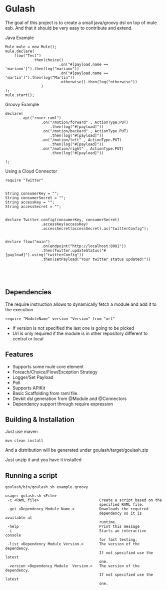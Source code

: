 Gulash
==========

The goal of this project is to create a small java/groovy dsl on top of mule
esb. And that it should be very easy to contribute and extend.

Java Example

~~~~~~~~~~~~~~~~~~~~~~~~~~~~~~~~~~~~~~~~~~~~~~~~~~~~~~~~~~~~~~~~~~~~~~~~~~~~~~~~
Mule mule = new Mule();
mule.declare( 
    flow("Test")
            .then(choice()
                        .on("#[payload.name == 'mariano']").then(log("mariano"))
                        .on("#[payload.name == 'martin']").then(log("Martin"))
                        .otherwise().then(log("otherwise"))
                ) 
); 
mule.start();
~~~~~~~~~~~~~~~~~~~~~~~~~~~~~~~~~~~~~~~~~~~~~~~~~~~~~~~~~~~~~~~~~~~~~~~~~~~~~~~~

Groovy Example

~~~~~~~~~~~~~~~~~~~~~~~~~~~~~~~~~~~~~~~~~~~~~~~~~~~~~~~~~~~~~~~~~~~~~~~~~~~~~~~~
declare(
        api("rover.raml")
                .on("/motion/forward" , ActionType.PUT)
                    .then(log("#[payload]"))
                .on("/motion/backard" , ActionType.PUT)
                    .then(log("#[payload]"))
                .on("/motion/left" , ActionType.PUT)
                    .then(log("#[payload]"))
                .on("/motion/right" , ActionType.PUT)
                    .then(log("#[payload]"))

);
~~~~~~~~~~~~~~~~~~~~~~~~~~~~~~~~~~~~~~~~~~~~~~~~~~~~~~~~~~~~~~~~~~~~~~~~~~~~~~~~

Using a Cloud Connector

~~~~~~~~~~~~~~~~~~~~~~~~~~~~~~~~~~~~~~~~~~~~~~~~~~~~~~~~~~~~~~~~~~~~~~~~~~~~~~~~
require "Twitter"


String consumerKey = "";
String consumerSecret = "";
String accessKey = "";
String accessSecret = "";


declare Twitter.config(consumerKey, consumerSecret)
                .accessKey(accessKey)
                .accessSecret(accessSecret).as("twitterConfig");


declare flow("main")
                .on(endpoint("http://localhost:8081"))
                .then(Twitter.updateStatus("#[payload]").using("twitterConfig"))
                .then(setPayload("Your twitter status updated!"))





~~~~~~~~~~~~~~~~~~~~~~~~~~~~~~~~~~~~~~~~~~~~~~~~~~~~~~~~~~~~~~~~~~~~~~~~~~~~~~~~

Dependencies
--------
 The require instruction allows to dynamically fetch a module and add it to the execution
 ~~~~~~~~~~~~~~~~~~~~~~~~~~~~~~~~~~~~~~~~~~~~~~~~~~~~~~~~~~~~~~~~~~~~~~~~~~~~~~~~
 require "ModuleName" version "Version" from "url"
 ~~~~~~~~~~~~~~~~~~~~~~~~~~~~~~~~~~~~~~~~~~~~~~~~~~~~~~~~~~~~~~~~~~~~~~~~~~~~~~~~

* If version is not specified the last one is going to be picked
* Url is only required if the module is in other repository different to central or local


Features
--------

* Supports some mule core element
 * Foreach/Choice/Flow/Exception Strategy
 * Logger/Set Payload
 * Poll
* Supports APIKit
 * Basic Scaffolding from raml file.
* Devkit dsl generation from @Module and @Connectors
* Dependency support through require expression


Building & Installation
--------

Just use maven

~~~~~~~~~~~~~~~~~~~~~~~~~~~~~~~~~~~~~~~~~~~~~~~~~~~~~~~~~~~~~~~~~~~~~~~~~~~~~~~~
mvn clean install
~~~~~~~~~~~~~~~~~~~~~~~~~~~~~~~~~~~~~~~~~~~~~~~~~~~~~~~~~~~~~~~~~~~~~~~~~~~~~~~~

And a distribution will be generated under goulash/target/goulash.zip

Just unzip it and you have it installed

Running a script
-----------

~~~~~~~~~~~~~~~~~~~~~~~~~~~~~~~~~~~~~~~~~~~~~~~~~~~~~~~~~~~~~~~~~~~~~~~~~~~~~~~~
goulash/bin/goulash.sh example.groovy
~~~~~~~~~~~~~~~~~~~~~~~~~~~~~~~~~~~~~~~~~~~~~~~~~~~~~~~~~~~~~~~~~~~~~~~~~~~~~~~~
~~~~~~~~~~~~~~~~~~~~~~~~~~~~~~~~~~~~~~~~~~~~~~~~~~~~~~~~~~~~~~~~~~~~~~~~~~~~~~~~
usage: gulash.sh <File>
 -c <RAML file>                           Create a script based on the
                                          specified RAML file.
 -get <Dependency Module Name.>           Downloads the required
                                          dependency so it is available at
                                          runtime.
 -help                                    Print this message
 -i                                       Starts an interactive console
                                          for fast testing.
 -list <Dependency Module Version.>       The version of the dependency.
                                          If not specified use the latest
                                          one.
 -version <Dependency Module  Version.>   The version of the dependency.
                                          If not specified use the latest
                                          one.
~~~~~~~~~~~~~~~~~~~~~~~~~~~~~~~~~~~~~~~~~~~~~~~~~~~~~~~~~~~~~~~~~~~~~~~~~~~~~~~~
